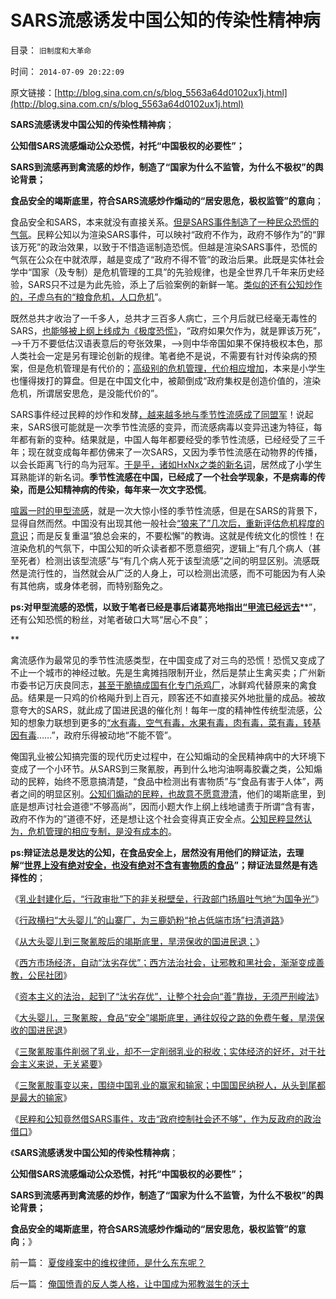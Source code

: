 # SARS流感诱发中国公知的传染性精神病

目录： `旧制度和大革命` 

时间： `2014-07-09 20:22:09` 

原文链接：[http://blog.sina.com.cn/s/blog_5563a64d0102ux1j.html](http://blog.sina.com.cn/s/blog_5563a64d0102ux1j.html)

**SARS流感诱发中国公知的传染性精神病**；

**公知借SARS流感煽动公众恐慌，衬托“中国极权的必要性”；**

**SARS到流感再到禽流感的炒作，制造了“国家为什么不监管，为什么不极权”的舆论背景；**

**食品安全的竭斯底里，符合SARS流感炒作煽动的“居安思危，极权监管”的意向**；

食品安全和SARS，本来就没有直接关系。[但是SARS事件制造了一种民众恐慌的气氛](../../../2011/6/18/食品安全无端恐慌是社会最大危机.md)。民粹公知以为渲染SARS事件，可以映衬“政府不作为，政府不够作为”的“罪该万死”的政治效果，以致于不惜造谣制造恐慌。但越是渲染SARS事件，恐慌的气氛在公众在中就浓厚，越是变成了“政府不得不管”的政治后果。此既是实体社会学中“国家（及专制）是危机管理的工具”的先验规律，也是全世界几千年来历史经验，SARS只不过是为此先验，添上了后验案例的新鲜一笔。[类似的还有公知炒作的，子虚乌有的“粮食危机，人口危机](../../../2011/7/13/粮食储备足够两年绝收；美国没本事饿死中国.md)”。

既然总共才收治了一千多人，总共才三百多人病亡，三个月后就已经毫无毒性的SARS，[也能够被上纲上线成为《极度恐慌》](../../../2014/7/5/俺国民粹推动的国进民退，兼谈SARS事变后的竭斯底里.md)，“政府如果欠作为，就是罪该万死”，——>千万不要低估汉语表意后的夸张效果，——>则中华帝国如果不保持极权本色，那人类社会一定是另有理论创新的规律。笔者绝不是说，不需要有针对传染病的预案，但是危机管理是有代价的；[高级别的危机管理，代价相应增加](../../../2009/11/28/危机管理有成本边界，不值得“不惜一切代价避免危机”.md)，本来是小学生也懂得拨打的算盘。但是在中国文化中，被颠倒成“政府集权是创造价值的，渲染危机，所谓居安思危，是没能代价的”。

SARS事件经过民粹的炒作和发酵[，越来越多地与季节性流感成了同盟军](../../../2009/5/12/甲型H1N1型流感对人体几乎无害.md)！说起来，SARS很可能就是一次季节性流感的变异，而流感病毒以变异迅速为特征，每年都有新的变种。结果就是，中国人每年都要经受的季节性流感，已经经受了三千年；现在就变成每年都仿佛来了一次SARS，又因为季节性流感在动物界的传播，以会长距离飞行的鸟为冠军。[于是乎，诸如HxNx之类的新名词](../../../2009/5/14/再说甲型流感对人体几乎无害.md)，居然成了小学生耳熟能详的新名词。**季节性流感在中国，已经成了一个社会学现象，不是病毒的传染，而是公知精神病的传染，每年来一次文字恐慌**。

[喧嚣一时的甲型流感](../../../2009/11/18/谁“创造”了甲流？为什么说生命出现是上帝创造的疑证.md)，就是一次大惊小怪的季节性流感，但是在SARS的背景下，显得自然而然。中国没有出现其他一般社会[“狼来了”几次后，重新评估危机程度的意识](../../../2010/1/11/甲流的历史是这样制造的；指数期货和融资融券利好小盘.md)；而是反复重温“狼总会来的，不要松懈”的教诲。这就是传统文化的惯性！在渲染危机的气氛下，中国公知的听众读者都不愿意细究，逻辑上“有几个病人（甚至死者）检测出该型流感”与“有几个病人死于该型流感”之间的明显区别。流感既然是流行性的，当然就会从广泛的人身上，可以检测出流感，而不可能因为有人染有其他病，或身体老弱，而特别豁免之。

**ps:对甲型流感的恐慌，以致于笔者已经是事后诸葛亮地指出**[**“甲流已经远去**](../../../2010/1/8/甲流已经离我们而去了.md)**”，还有公知恐慌的粉丝，对笔者破口大骂“居心不良”；

**

禽流感作为最常见的季节性流感类型，在中国变成了对三鸟的恐慌！恐慌又变成了不止一个城市的神经过敏。先是生禽摊挡限制开业，然后是禁止生禽买卖；广州新市委书记万庆良同志，[甚至干脆搞成国有化专门杀鸡厂](../../../2014/5/16/食品安全竭斯底里，从尖叫阶级传染到一言九鼎的革命征程.md)，冰鲜鸡代替原来的禽食品。结果是一只鸡的价格飚升到上百元，顾客还不如直接买外地批量的成品。被故意夸大的SARS，就此成了国进民退的催化剂！每年一度的精神性传统型流感，公知的想象力联想到更多的[“水有毒，空气有毒，水果有毒，肉有毒，菜有毒，转基因有毒](../../../2011/6/10/极度恐慌!水，空气，可口可乐……有毒？.md)……”，政府乐得被动地“不能不管”。

俺国乳业被公知搞完蛋的现代历史过程中，在公知煽动的全民精神病中的大环境下变成了一个小环节。从SARS到三聚氰胺，再到什么地沟油啊毒胶囊之类，公知煽动的民粹，始终不愿意搞清楚，“食品中检测出有害物质”与“食品有害于人体”，两者之间的明显区别。[公知们煽动的民粹，也故意不愿意澄清](../../../2012/5/2/“谎言不要紧，只要主义真”的正义信仰.md)，他们的竭斯底里，到底是想声讨社会道德“不够高尚”，因而小题大作上纲上线地谴责于所谓“含有害，政府不作为的”道德不好，还是想让这个社会变得真正安全点。[公知民粹显然认为，危机管理的相应专制，是没有成本的](../../../2011/6/18/食品安全有成本，不可以无限索求.md)。

**ps:辩证法总是发达的公知，在食品安全上，居然没有用他们的辩证法，去理解“[世界上没有绝对安全，也没有绝对不含有害物质的食品](../../../2013/1/2/绝对的安全，就是绝对的奴役，绝对的地狱.md)”；辩证法显然是有选择性的**；

《[乳业封建化后，“行政审批”下的非关税壁垒，行政部门扬眉吐气地“为国争光”](../../../2014/6/22/俺国乳业全面封建化后，一系列“为国争光”的逻辑后果.md)》

《[行政横扫“大头婴儿”的山寨厂，为三鹿奶粉“抢占低端市场”扫清道路](../../../2014/6/23/从大头婴儿到三聚氰胺，俺国乳业封建化的前奏；.md)》

《[从大头婴儿到三聚氰胺后的竭斯底里，旱涝保收的国进民退；](../../../2014/6/24/“监管”推动了从大头婴儿到三聚氰胺的国进民退，及惨案.md)》

《[西方市场经济，自动“汰劣存优”；西方法治社会，让邪教和黑社会，渐渐变成善教，公民社团](../../../2014/6/25/为什么“洋人命贵，国民命贱”，必须“宁与洋人，勿与家奴”？.md)》

《[资本主义的法治，起到了“汰劣存优”，让整个社会向“善”靠拢，无须严刑峻法](../../../2014/6/26/资本主义的“逐利”缔造了空前善德的公民社会.md)》

《[大头婴儿，三聚氰胺，食品“安全”竭斯底里，通往奴役之路的免费午餐，旱涝保收的国进民退](../../../2014/6/28/损人不利已的愚民，损民不利已的公知，肥水不外流的国企.md)》

《[三聚氰胺事件削弱了乳业，却不一定削弱乳业的税收；实体经济的好坏，对于社会主义来说，无关紧要](../../../2014/6/30/三聚氰胺事变的好处，坏处，无所谓，及不同的衡量标准.md)》

《[三聚氰胺事变以来，围绕中国乳业的赢家和输家；中国国民纳税人，从头到尾都是最大的输家](../../../2014/7/2/三聚氰胺事变以来，围绕中国乳业的赢家和输家；.md)》

《[民粹和公知竟然借SARS事件，攻击“政府控制社会还不够”，作为反政府的政治借口](../../../2014/7/5/俺国民粹推动的国进民退，兼谈SARS事变后的竭斯底里.md)》

《**SARS流感诱发中国公知的传染性精神病**；

**公知借SARS流感煽动公众恐慌，衬托“中国极权的必要性”；**

**SARS到流感再到禽流感的炒作，制造了“国家为什么不监管，为什么不极权”的舆论背景；**

**食品安全的竭斯底里，符合SARS流感炒作煽动的“居安思危，极权监管”的意向**；》

前一篇： [夏俊峰案中的维权律师，是什么东东呢？](../../../2014/7/10/夏俊峰案中的维权律师，是什么东东呢？.md)

后一篇： [俺国愤青的反人类人格，让中国成为邪教滋生的沃土](../../../2014/7/8/俺国愤青的反人类人格，让中国成为邪教滋生的沃土.md)

